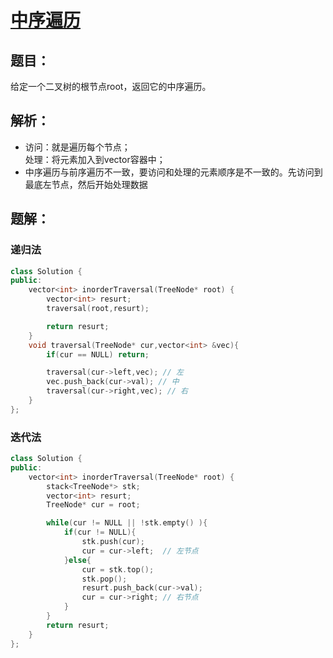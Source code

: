# [**中序遍历**](https://leetcode-cn.com/problems/binary-tree-inorder-traversal "leetcode-94")
## **题目：**
给定一个二叉树的根节点root，返回它的中序遍历。
## **解析：**
* 访问：就是遍历每个节点；<br>
  处理：将元素加入到vector容器中；
* 中序遍历与前序遍历不一致，要访问和处理的元素顺序是不一致的。先访问到最底左节点，然后开始处理数据
## **题解：**
### **递归法**
```cpp
class Solution {
public:
    vector<int> inorderTraversal(TreeNode* root) {
        vector<int> resurt;
        traversal(root,resurt);

        return resurt;
    }
    void traversal(TreeNode* cur,vector<int> &vec){
        if(cur == NULL) return;

        traversal(cur->left,vec); // 左
        vec.push_back(cur->val); // 中
        traversal(cur->right,vec); // 右
    }
};
```
### **迭代法**
```cpp
class Solution {
public:
    vector<int> inorderTraversal(TreeNode* root) {
        stack<TreeNode*> stk;
        vector<int> resurt;
        TreeNode* cur = root;

        while(cur != NULL || !stk.empty() ){
            if(cur != NULL){
                stk.push(cur);
                cur = cur->left;  // 左节点
            }else{
                cur = stk.top();
                stk.pop();
                resurt.push_back(cur->val); 
                cur = cur->right; // 右节点
            }
        } 
        return resurt;
    }
};
```